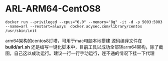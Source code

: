 # ARL-ARM64-CentOS8
```
docker run --privileged --cpus="6.0" --memory="8g" -it -d -p 5003:5003 --name=arl --restart=always  docker.adysec.com/library/centos /usr/sbin/init 
```
arm64架构的centos8灯塔，可用于mac电脑本地搭建
源码编译文件在 **build/arl.sh**
还是编写一键化脚本中，目前工具以成功全部转arm64架构，除了截图，自己这以成功运行。建议一行一行手动运行，连不通的情况下挂一下代理
